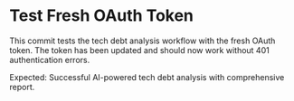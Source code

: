 # Test Fresh OAuth Token

This commit tests the tech debt analysis workflow with the fresh OAuth token.
The token has been updated and should now work without 401 authentication errors.

Expected: Successful AI-powered tech debt analysis with comprehensive report.

